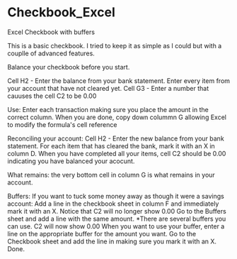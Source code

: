 # Checkbook_Excel
 Excel Checkbook with buffers

This is a basic checkbook. I tried to keep it as simple as I could but with a couplle of advanced features.

Balance your checkbook before you start.

Cell H2 - Enter the balance from your bank statement.
Enter every item from your account that have not cleared yet.
Cell G3 - Enter a number that cauuses the cell C2 to be 0.00

Use:
Enter each transaction making sure you place the amount in the correct column.
When you are done, copy down colummn G allowing Excel to modify the formula's cell reference

Reconciling your account:
Cell H2 - Enter the new balance from your bank statement.
For each item that has cleared the bank, mark it with an X in column D.
When you have completed all your items, cell C2 should be 0.00 indicating you have balanced your acocunt.

What remains:
the very bottom cell in column G is what remains in your account.

Buffers:
If you want to tuck some money away as though it were a savings account:
Add a line in the checkbook sheet in column F and immediately mark it with an X.
Notice that C2 will no longer show 0.00
Go to the Buffers sheet and add a line with the same amount.
*There are several buffers you can use.
C2 will now show 0.00
When you want to use your buffer, enter a line on the appropriate buffer for the amount you want.
Go to the Checkbook sheet and add the line in making sure you mark it with an X.
Done.
